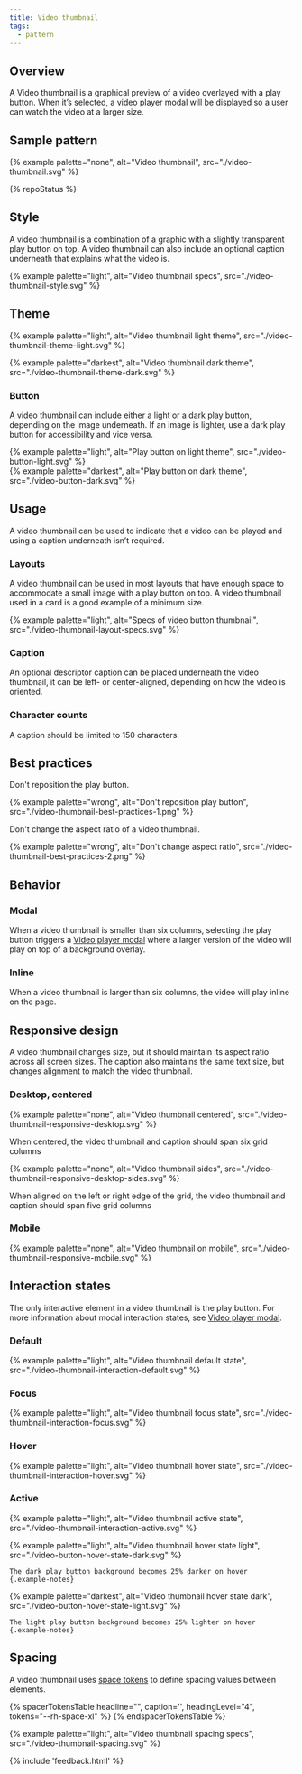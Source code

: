 ```yaml
---
title: Video thumbnail
tags:
  - pattern
---
```


## Overview

A Video thumbnail is a graphical preview of a video overlayed with a play button. When it’s selected, a video player modal will be displayed so a user can watch the video at a larger size.

## Sample pattern
{% example palette="none",
           alt="Video thumbnail",
           src="./video-thumbnail.svg" %}

{% repoStatus %}

## Style

A video thumbnail is a combination of a graphic with a slightly transparent play button on top. A video thumbnail can also include an optional caption underneath that explains what the video is.

{% example palette="light",
           alt="Video thumbnail specs",
           src="./video-thumbnail-style.svg" %}

## Theme
{% example palette="light",
           alt="Video thumbnail light theme",
           src="./video-thumbnail-theme-light.svg" %}
           
{% example palette="darkest",
           alt="Video thumbnail dark theme",
           src="./video-thumbnail-theme-dark.svg" %}

### Button

A video thumbnail can include either a light or a dark play button, depending on the image underneath. If an image is lighter, use a dark play button for accessibility and vice versa.

<div class="multi-column--min-300-wide"><div>
    {% example palette="light",
              alt="Play button on light theme",
              src="./video-button-light.svg" %}
  </div><div>
    {% example palette="darkest",
              alt="Play button on dark theme",
              src="./video-button-dark.svg" %}
</div></div>

## Usage

A video thumbnail can be used to indicate that a video can be played and using a caption underneath isn’t required.

### Layouts

A video thumbnail can be used in most layouts that have enough space to accommodate a small image with a play button on top. A video thumbnail used in a card is a good example of a minimum size.

{% example palette="light",
           alt="Specs of video button thumbnail",
           src="./video-thumbnail-layout-specs.svg" %}

### Caption

An optional descriptor caption can be placed underneath the video thumbnail, it can be left- or center-aligned, depending on how the video is oriented.

### Character counts

A caption should be limited to 150 characters.


## Best practices

Don't reposition the play button.

{% example palette="wrong",
           alt="Don't reposition play button",
           src="./video-thumbnail-best-practices-1.png" %}

Don't change the aspect ratio of a video thumbnail.

{% example palette="wrong",
           alt="Don't change aspect ratio",
           src="./video-thumbnail-best-practices-2.png" %}

## Behavior

### Modal

When a video thumbnail is smaller than six columns, selecting the play button triggers a [Video player modal](../modal) where a larger version of the video will play on top of a background overlay.

### Inline

When a video thumbnail is larger than six columns, the video will play inline on the page.

## Responsive design

A video thumbnail changes size, but it should maintain its aspect ratio across all screen sizes. The caption also maintains the same text size, but changes alignment to match the video thumbnail.

### Desktop, centered

{% example palette="none",
           alt="Video thumbnail centered",
           src="./video-thumbnail-responsive-desktop.svg" %}

When centered, the video thumbnail and caption should span six grid columns

{% example palette="none",
           alt="Video thumbnail sides",
           src="./video-thumbnail-responsive-desktop-sides.svg" %}

When aligned on the left or right edge of the grid, the video thumbnail and caption should span five grid columns

### Mobile

{% example palette="none",
           alt="Video thumbnail on mobile",
           src="./video-thumbnail-responsive-mobile.svg" %}

## Interaction states

The only interactive element in a video thumbnail is the play button. For more information about modal interaction states, see [Video player modal](../modal).

### Default
{% example palette="light",
           alt="Video thumbnail default state",
           src="./video-thumbnail-interaction-default.svg" %}

### Focus
{% example palette="light",
           alt="Video thumbnail focus state",
           src="./video-thumbnail-interaction-focus.svg" %}

### Hover
{% example palette="light",
           alt="Video thumbnail hover state",
           src="./video-thumbnail-interaction-hover.svg" %}

### Active
{% example palette="light",
           alt="Video thumbnail active state",
           src="./video-thumbnail-interaction-active.svg" %}

<div class="multi-column--min-300-wide"><div>
    {% example palette="light",
              alt="Video thumbnail hover state light",
              src="./video-button-hover-state-dark.svg" %}

    The dark play button background becomes 25% darker on hover
    {.example-notes}
</div><div>
    {% example palette="darkest",
              alt="Video thumbnail hover state dark",
              src="./video-button-hover-state-light.svg" %}

    The light play button background becomes 25% lighter on hover
    {.example-notes}
</div></div>

## Spacing

A video thumbnail uses [space tokens](/tokens/space/) to define spacing 
values between elements.

{% spacerTokensTable 
  headline="",
  caption='',
  headingLevel="4",
  tokens="--rh-space-xl" %}
{% endspacerTokensTable %}

{% example palette="light",
           alt="Video thumbnail spacing specs",
           src="./video-thumbnail-spacing.svg" %}

{% include 'feedback.html' %}